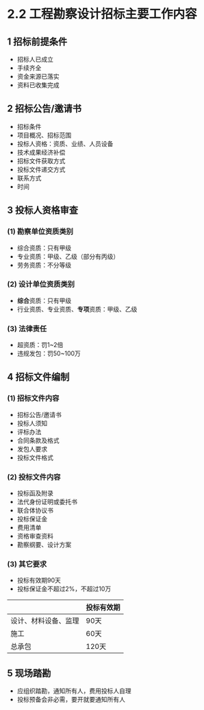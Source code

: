 # 2.2 工程勘察设计招标主要工作内容

## 1 招标前提条件

* 招标人已成立
* 手续齐全
* 资金来源已落实
* 资料已收集完成

## 2 招标公告/邀请书

* 招标条件
* 项目概况、招标范围
* 投标人资格：资质、业绩、人员设备
* 技术成果经济补偿
* 招标文件获取方式
* 投标文件递交方式
* 联系方式
* 时间

## 3 投标人资格审查

### (1) 勘察单位资质类别

* 综合资质：只有甲级
* 专业资质：甲级、乙级（部分有丙级）
* 劳务资质：不分等级

### (2) 设计单位资质类别

* **综合**资质：只有甲级
* 行业资质、专业资质、**专项**资质：甲级、乙级

### (3) 法律责任

* 超资质：罚1\~2倍
* 违规发包：罚50\~100万

## 4 招标文件编制

### (1) 招标文件内容

* 招标公告/邀请书
* 投标人须知
* 评标办法
* 合同条款及格式
* 发包人要求
* 投标文件格式

### (2) 投标文件内容

* 投标函及附录
* 法代身份证明或委托书
* 联合体协议书
* 投标保证金
* 费用清单
* 资格审查资料
* 勘察纲要、设计方案

### (3) 其它要求

* 投标有效期90天
* 投标保证金不超过2%，不超过10万

|            | 投标有效期 |
| ---------- | ----- |
| 设计、材料设备、监理 | 90天   |
| 施工         | 60天   |
| 总承包        | 120天  |

## 5 现场踏勘

* 应组织踏勘，通知所有人，费用投标人自理
* 投标预备会非必需，要开就要通知所有人
